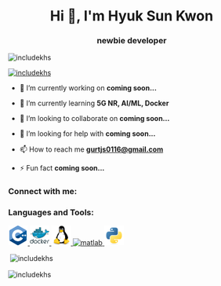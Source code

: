 <h1 align="center">Hi 👋, I'm Hyuk Sun Kwon</h1>
<h3 align="center">newbie developer</h3>

<p align="left"> <img src="https://komarev.com/ghpvc/?username=includekhs&label=Profile%20views&color=0e75b6&style=flat" alt="includekhs" /> </p>

<p align="left"> <a href="https://github.com/ryo-ma/github-profile-trophy"><img src="https://github-profile-trophy.vercel.app/?username=includekhs" alt="includekhs" /></a> </p>

- 🔭 I’m currently working on **coming soon...**

- 🌱 I’m currently learning **5G NR, AI/ML, Docker**

- 👯 I’m looking to collaborate on **coming soon...**

- 🤝 I’m looking for help with **coming soon...**

- 📫 How to reach me **gurtjs0116@gmail.com**

- ⚡ Fun fact **coming soon...**

<h3 align="left">Connect with me:</h3>
<p align="left">
</p>

<h3 align="left">Languages and Tools:</h3>
<p align="left"> <a href="https://www.w3schools.com/cpp/" target="_blank" rel="noreferrer"> <img src="https://raw.githubusercontent.com/devicons/devicon/master/icons/cplusplus/cplusplus-original.svg" alt="cplusplus" width="40" height="40"/> </a> <a href="https://www.docker.com/" target="_blank" rel="noreferrer"> <img src="https://raw.githubusercontent.com/devicons/devicon/master/icons/docker/docker-original-wordmark.svg" alt="docker" width="40" height="40"/> </a> <a href="https://www.linux.org/" target="_blank" rel="noreferrer"> <img src="https://raw.githubusercontent.com/devicons/devicon/master/icons/linux/linux-original.svg" alt="linux" width="40" height="40"/> </a> <a href="https://www.mathworks.com/" target="_blank" rel="noreferrer"> <img src="https://upload.wikimedia.org/wikipedia/commons/2/21/Matlab_Logo.png" alt="matlab" width="40" height="40"/> </a> <a href="https://www.python.org" target="_blank" rel="noreferrer"> <img src="https://raw.githubusercontent.com/devicons/devicon/master/icons/python/python-original.svg" alt="python" width="40" height="40"/> </a> </p>

<p>&nbsp;<img align="center" src="https://github-readme-stats.vercel.app/api?username=includekhs&show_icons=true&locale=en" alt="includekhs" /></p>

<p><img align="center" src="https://github-readme-streak-stats.herokuapp.com/?user=includekhs&" alt="includekhs" /></p>
